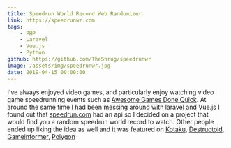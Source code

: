 ```yaml
---
title: Speedrun World Record Web Randomizer
link: https://speedrunwr.com
tags:
    - PHP
    - Laravel
    - Vue.js
    - Python
github: https://github.com/TheShrug/speedrunwr
image: /assets/img/speedrunwr.jpg
date: 2019-04-15 00:00:00
---
```

I've always enjoyed video games, and particularly enjoy watching video game speedrunning 
events such as [Awesome Games Done Quick](https://gamesdonequick.com/). 
At around the same time I had been messing around with laravel and Vue.js I found out 
that [speedrun.com](https://www.speedrun.com/) had an api so I decided on a project that would 
find you a random speedrun world record to watch. Other people ended up liking the idea as well and it was featured on 
[Kotaku](https://kotaku.com/website-finds-you-a-great-speedrun-with-the-push-of-a-b-1796341109), 
[Destructoid](https://www.destructoid.com/watch-a-random-world-record-speedrun-all-day-every-day-444580.phtml), 
[Gameinformer](https://www.gameinformer.com/b/news/archive/2017/06/22/move-over-netflix-watch-this-endless-stream-of-speedrun-videos-instead.aspx), 
[Polygon](https://www.polygon.com/2017/6/22/15855214/watch-world-record-speedruns)